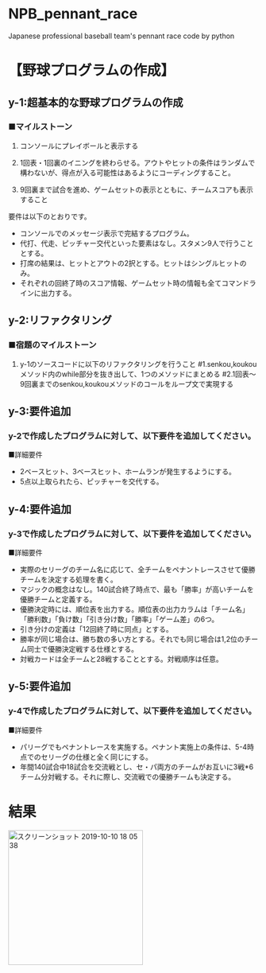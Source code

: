 
# NPB_pennant_race
Japanese professional baseball team's pennant race code by python


# 【野球プログラムの作成】
## y-1:超基本的な野球プログラムの作成
### ■マイルストーン
1. コンソールにプレイボールと表示する

2. 1回表・1回裏のイニングを終わらせる。アウトやヒットの条件はランダムで構わないが、得点が入る可能性はあるようにコーディングすること。

3. 9回裏まで試合を進め、ゲームセットの表示とともに、チームスコアも表示すること

要件は以下のとおりです。
- コンソールでのメッセージ表示で完結するプログラム。
- 代打、代走、ピッチャー交代といった要素はなし。スタメン9人で行うこととする。
- 打席の結果は、ヒットとアウトの2択とする。ヒットはシングルヒットのみ。
- それぞれの回終了時のスコア情報、ゲームセット時の情報も全てコマンドラインに出力する。


## y-2:リファクタリング
### ■宿題のマイルストーン
1. y-1のソースコードに以下のリファクタリングを行うこと
#1.senkou,koukouメソッド内のwhile部分を抜き出して、1つのメソッドにまとめる
#2.1回表～9回裏までのsenkou,koukouメソッドのコールをループ文で実現する


## y-3:要件追加
### y-2で作成したプログラムに対して、以下要件を追加してください。
■詳細要件
- 2ベースヒット、3ベースヒット、ホームランが発生するようにする。
- 5点以上取られたら、ピッチャーを交代する。


## y-4:要件追加
### y-3で作成したプログラムに対して、以下要件を追加してください。
■詳細要件
- 実際のセリーグのチーム名に応じて、全チームをペナントレースさせて優勝チームを決定する処理を書く。
- マジックの概念はなし。140試合終了時点で、最も「勝率」が高いチームを優勝チームと定義する。
- 優勝決定時には、順位表を出力する。順位表の出力カラムは「チーム名」「勝利数」「負け数」「引き分け数」「勝率」「ゲーム差」の6つ。
- 引き分けの定義は「12回終了時に同点」とする。
- 勝率が同じ場合は、勝ち数の多い方とする。それでも同じ場合は1,2位のチーム同士で優勝決定戦する仕様とする。
- 対戦カードは全チームと28戦することとする。対戦順序は任意。


## y-5:要件追加
### y-4で作成したプログラムに対して、以下要件を追加してください。
■詳細要件
- パリーグでもペナントレースを実施する。ペナント実施上の条件は、5-4時点でのセリーグの仕様と全く同じにする。
- 年間140試合中18試合を交流戦とし、セ・パ両方のチームがお互いに3戦*6チーム分対戦する。それに際し、交流戦での優勝チームも決定する。

# 結果

<img width="271" alt="スクリーンショット 2019-10-10 18 05 38" src="https://user-images.githubusercontent.com/55470250/66554875-afdbad80-eb88-11e9-8712-0d3488d459a6.png">

